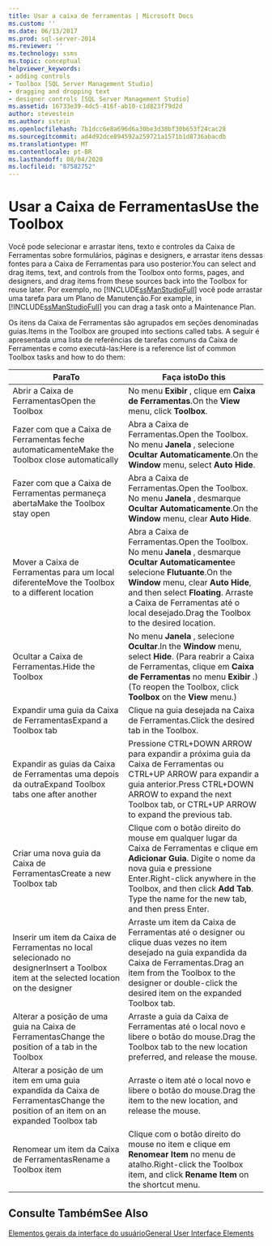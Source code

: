 ```yaml
---
title: Usar a caixa de ferramentas | Microsoft Docs
ms.custom: ''
ms.date: 06/13/2017
ms.prod: sql-server-2014
ms.reviewer: ''
ms.technology: ssms
ms.topic: conceptual
helpviewer_keywords:
- adding controls
- Toolbox [SQL Server Management Studio]
- dragging and dropping text
- designer controls [SQL Server Management Studio]
ms.assetid: 16733e39-4dc5-416f-ab10-c1d823f79d2d
author: stevestein
ms.author: sstein
ms.openlocfilehash: 7b1dcc6e8a696d6a30be3d38bf30b653f24cac28
ms.sourcegitcommit: ad4d92dce894592a259721a1571b1d8736abacdb
ms.translationtype: MT
ms.contentlocale: pt-BR
ms.lasthandoff: 08/04/2020
ms.locfileid: "87582752"
---
```

# <a name="use-the-toolbox"></a><span data-ttu-id="b7cd5-102">Usar a Caixa de Ferramentas</span><span class="sxs-lookup"><span data-stu-id="b7cd5-102">Use the Toolbox</span></span>
  <span data-ttu-id="b7cd5-103">Você pode selecionar e arrastar itens, texto e controles da Caixa de Ferramentas sobre formulários, páginas e designers, e arrastar itens dessas fontes para a Caixa de Ferramentas para uso posterior.</span><span class="sxs-lookup"><span data-stu-id="b7cd5-103">You can select and drag items, text, and controls from the Toolbox onto forms, pages, and designers, and drag items from these sources back into the Toolbox for reuse later.</span></span> <span data-ttu-id="b7cd5-104">Por exemplo, no [!INCLUDE[ssManStudioFull](../includes/ssmanstudiofull-md.md)] você pode arrastar uma tarefa para um Plano de Manutenção.</span><span class="sxs-lookup"><span data-stu-id="b7cd5-104">For example, in [!INCLUDE[ssManStudioFull](../includes/ssmanstudiofull-md.md)] you can drag a task onto a Maintenance Plan.</span></span>  
  
 <span data-ttu-id="b7cd5-105">Os itens da Caixa de Ferramentas são agrupados em seções denominadas guias.</span><span class="sxs-lookup"><span data-stu-id="b7cd5-105">Items in the Toolbox are grouped into sections called tabs.</span></span> <span data-ttu-id="b7cd5-106">A seguir é apresentada uma lista de referências de tarefas comuns da Caixa de Ferramentas e como executá-las:</span><span class="sxs-lookup"><span data-stu-id="b7cd5-106">Here is a reference list of common Toolbox tasks and how to do them:</span></span>  
  
|<span data-ttu-id="b7cd5-107">Para</span><span class="sxs-lookup"><span data-stu-id="b7cd5-107">To</span></span>|<span data-ttu-id="b7cd5-108">Faça isto</span><span class="sxs-lookup"><span data-stu-id="b7cd5-108">Do this</span></span>|  
|--------|-------------|  
|<span data-ttu-id="b7cd5-109">Abrir a Caixa de Ferramentas</span><span class="sxs-lookup"><span data-stu-id="b7cd5-109">Open the Toolbox</span></span>|<span data-ttu-id="b7cd5-110">No menu **Exibir** , clique em **Caixa de Ferramentas**.</span><span class="sxs-lookup"><span data-stu-id="b7cd5-110">On the **View** menu, click **Toolbox**.</span></span>|  
|<span data-ttu-id="b7cd5-111">Fazer com que a Caixa de Ferramentas feche automaticamente</span><span class="sxs-lookup"><span data-stu-id="b7cd5-111">Make the Toolbox close automatically</span></span>|<span data-ttu-id="b7cd5-112">Abra a Caixa de Ferramentas.</span><span class="sxs-lookup"><span data-stu-id="b7cd5-112">Open the Toolbox.</span></span> <span data-ttu-id="b7cd5-113">No menu **Janela** , selecione **Ocultar Automaticamente**.</span><span class="sxs-lookup"><span data-stu-id="b7cd5-113">On the **Window** menu, select **Auto Hide**.</span></span>|  
|<span data-ttu-id="b7cd5-114">Fazer com que a Caixa de Ferramentas permaneça aberta</span><span class="sxs-lookup"><span data-stu-id="b7cd5-114">Make the Toolbox stay open</span></span>|<span data-ttu-id="b7cd5-115">Abra a Caixa de Ferramentas.</span><span class="sxs-lookup"><span data-stu-id="b7cd5-115">Open the Toolbox.</span></span> <span data-ttu-id="b7cd5-116">No menu **Janela** , desmarque **Ocultar Automaticamente**.</span><span class="sxs-lookup"><span data-stu-id="b7cd5-116">On the **Window** menu, clear **Auto Hide**.</span></span>|  
|<span data-ttu-id="b7cd5-117">Mover a Caixa de Ferramentas para um local diferente</span><span class="sxs-lookup"><span data-stu-id="b7cd5-117">Move the Toolbox to a different location</span></span>|<span data-ttu-id="b7cd5-118">Abra a Caixa de Ferramentas.</span><span class="sxs-lookup"><span data-stu-id="b7cd5-118">Open the Toolbox.</span></span> <span data-ttu-id="b7cd5-119">No menu **Janela** , desmarque **Ocultar Automaticamente**e selecione **Flutuante**.</span><span class="sxs-lookup"><span data-stu-id="b7cd5-119">On the **Window** menu, clear **Auto Hide**, and then select **Floating**.</span></span> <span data-ttu-id="b7cd5-120">Arraste a Caixa de Ferramentas até o local desejado.</span><span class="sxs-lookup"><span data-stu-id="b7cd5-120">Drag the Toolbox to the desired location.</span></span>|  
|<span data-ttu-id="b7cd5-121">Ocultar a Caixa de Ferramentas.</span><span class="sxs-lookup"><span data-stu-id="b7cd5-121">Hide the Toolbox</span></span>|<span data-ttu-id="b7cd5-122">No menu **Janela** , selecione **Ocultar**.</span><span class="sxs-lookup"><span data-stu-id="b7cd5-122">In the **Window** menu, select **Hide**.</span></span> <span data-ttu-id="b7cd5-123">(Para reabrir a Caixa de Ferramentas, clique em **Caixa de Ferramentas** no menu **Exibir** .)</span><span class="sxs-lookup"><span data-stu-id="b7cd5-123">(To reopen the Toolbox, click **Toolbox** on the **View** menu.)</span></span>|  
|<span data-ttu-id="b7cd5-124">Expandir uma guia da Caixa de Ferramentas</span><span class="sxs-lookup"><span data-stu-id="b7cd5-124">Expand a Toolbox tab</span></span>|<span data-ttu-id="b7cd5-125">Clique na guia desejada na Caixa de Ferramentas.</span><span class="sxs-lookup"><span data-stu-id="b7cd5-125">Click the desired tab in the Toolbox.</span></span>|  
|<span data-ttu-id="b7cd5-126">Expandir as guias da Caixa de Ferramentas uma depois da outra</span><span class="sxs-lookup"><span data-stu-id="b7cd5-126">Expand Toolbox tabs one after another</span></span>|<span data-ttu-id="b7cd5-127">Pressione CTRL+DOWN ARROW para expandir a próxima guia da Caixa de Ferramentas ou CTRL+UP ARROW para expandir a guia anterior.</span><span class="sxs-lookup"><span data-stu-id="b7cd5-127">Press CTRL+DOWN ARROW to expand the next Toolbox tab, or CTRL+UP ARROW to expand the previous tab.</span></span>|  
|<span data-ttu-id="b7cd5-128">Criar uma nova guia da Caixa de Ferramentas</span><span class="sxs-lookup"><span data-stu-id="b7cd5-128">Create a new Toolbox tab</span></span>|<span data-ttu-id="b7cd5-129">Clique com o botão direito do mouse em qualquer lugar da Caixa de Ferramentas e clique em **Adicionar Guia**. Digite o nome da nova guia e pressione Enter.</span><span class="sxs-lookup"><span data-stu-id="b7cd5-129">Right-click anywhere in the Toolbox, and then click **Add Tab**. Type the name for the new tab, and then press Enter.</span></span>|  
|<span data-ttu-id="b7cd5-130">Inserir um item da Caixa de Ferramentas no local selecionado no designer</span><span class="sxs-lookup"><span data-stu-id="b7cd5-130">Insert a Toolbox item at the selected location on the designer</span></span>|<span data-ttu-id="b7cd5-131">Arraste um item da Caixa de Ferramentas até o designer ou clique duas vezes no item desejado na guia expandida da Caixa de Ferramentas.</span><span class="sxs-lookup"><span data-stu-id="b7cd5-131">Drag an item from the Toolbox to the designer or double-click the desired item on the expanded Toolbox tab.</span></span>|  
|<span data-ttu-id="b7cd5-132">Alterar a posição de uma guia na Caixa de Ferramentas</span><span class="sxs-lookup"><span data-stu-id="b7cd5-132">Change the position of a tab in the Toolbox</span></span>|<span data-ttu-id="b7cd5-133">Arraste a guia da Caixa de Ferramentas até o local novo e libere o botão do mouse.</span><span class="sxs-lookup"><span data-stu-id="b7cd5-133">Drag the Toolbox tab to the new location preferred, and release the mouse.</span></span>|  
|<span data-ttu-id="b7cd5-134">Alterar a posição de um item em uma guia expandida da Caixa de Ferramentas</span><span class="sxs-lookup"><span data-stu-id="b7cd5-134">Change the position of an item on an expanded Toolbox tab</span></span>|<span data-ttu-id="b7cd5-135">Arraste o item até o local novo e libere o botão do mouse.</span><span class="sxs-lookup"><span data-stu-id="b7cd5-135">Drag the item to the new location, and release the mouse.</span></span>|  
|<span data-ttu-id="b7cd5-136">Renomear um item da Caixa de Ferramentas</span><span class="sxs-lookup"><span data-stu-id="b7cd5-136">Rename a Toolbox item</span></span>|<span data-ttu-id="b7cd5-137">Clique com o botão direito do mouse no item e clique em **Renomear Item** no menu de atalho.</span><span class="sxs-lookup"><span data-stu-id="b7cd5-137">Right-click the Toolbox item, and click **Rename Item** on the shortcut menu.</span></span>|  
  
## <a name="see-also"></a><span data-ttu-id="b7cd5-138">Consulte Também</span><span class="sxs-lookup"><span data-stu-id="b7cd5-138">See Also</span></span>  
 [<span data-ttu-id="b7cd5-139">Elementos gerais da interface do usuário</span><span class="sxs-lookup"><span data-stu-id="b7cd5-139">General User Interface Elements</span></span>](general-user-interface-elements.md)  
  
  
